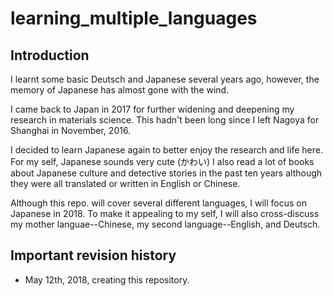 # learning_multiple_languages

## Introduction

I learnt some basic Deutsch and Japanese several years ago, however,
the memory of Japanese has almost gone with the wind.

I came back to Japan in 2017 for further widening and deepening my research
in materials science. This hadn't been long since I left Nagoya for Shanghai in November, 2016.

I decided to learn Japanese again to better enjoy the research and life here.
For my self, Japanese sounds very cute (かわい)
I also read a lot of books about Japanese culture and detective stories
in the past ten years although they
were all translated or written in English or Chinese.

Although this repo. will cover several different languages, I will focus on
Japanese in 2018. To make it appealing to my self, I will also cross-discuss my mother languae--Chinese,
my second language--English, and Deutsch.

## Important revision history

- May 12th, 2018, creating this repository.
